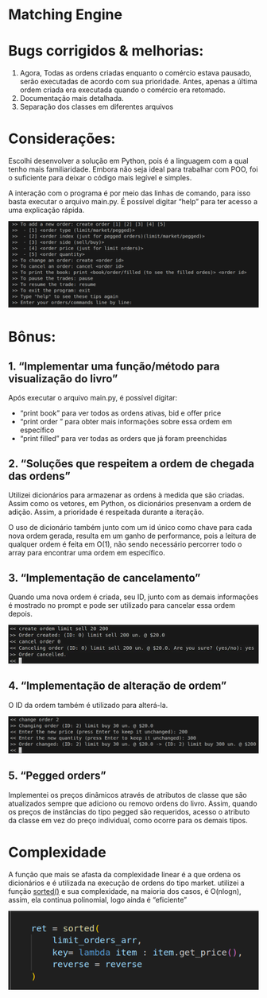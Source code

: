 # Matching Engine

# Bugs corrigidos & melhorias:
1. Agora, Todas as ordens criadas enquanto o comércio estava pausado, serão executadas de acordo com sua prioridade. Antes, apenas a última ordem criada era executada quando o comércio era retomado.
2. Documentação mais detalhada.
3. Separação dos classes em diferentes arquivos

# Considerações:

Escolhi desenvolver a solução em Python, pois é a linguagem com a qual tenho mais familiaridade. Embora não seja ideal para trabalhar com POO, foi o suficiente para deixar o código mais legível e simples. 

A interação com o programa é por meio das linhas de comando, para isso basta executar o arquivo main.py. É possível digitar “help” para ter acesso a uma explicação rápida.

![tips.png](assets/tips.png)

# Bônus:

## 1. “Implementar uma função/método para visualização do livro”

Após executar o arquivo main.py, é possível digitar:

- “print book” para ver todos as ordens ativas, bid e offer price
- “print order <order id>” para obter mais informações sobre essa ordem em específico
- “print filled” para ver todas as orders que já foram preenchidas

## 2. “Soluções que respeitem a ordem de chegada das ordens”

Utilizei dicionários para armazenar as ordens à medida que são criadas. Assim como os vetores, em Python, os dicionários presenvam a ordem de adição. Assim, a prioridade é respeitada durante a iteração.

O uso de dicionário também junto com um id único como chave para cada nova ordem gerada, resulta em um ganho de performance, pois a leitura de qualquer ordem é feita em O(1), não sendo necessário percorrer todo o array para encontrar uma ordem em específico.

## 3. “Implementação de cancelamento”

Quando uma nova ordem é criada, seu ID, junto com as demais informações é mostrado no prompt e pode ser utilizado para cancelar essa ordem depois.

![image.png](assets/d95f92f4-6741-490b-b3cc-de3697931b68.png)

## 4. “Implementação de alteração de ordem”

O ID da ordem também é utilizado para alterá-la.

![image.png](assets/image.png)

## 5. “Pegged orders”

Implementei os preços dinâmicos através de atributos de classe que são atualizados sempre que adiciono ou removo ordens do livro. Assim, quando os preços de instâncias do tipo pegged são requeridos, acesso o atributo da classe em vez do preço individual, como ocorre para os demais tipos. 

# Complexidade

A função que mais se afasta da complexidade linear é a que ordena os dicionários e é utilizada na execução de ordens do tipo market. utilizei a função [sorted()](https://en.wikipedia.org/wiki/Timsort#Analysis) e sua complexidade, na maioria dos casos, é O(nlogn), assim, ela continua polinomial, logo ainda é “eficiente”

![image.png](assets/image%201.png)